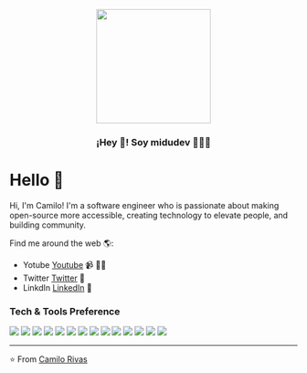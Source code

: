 
<p align="center" width="300">
   <img align="center" width="200" src="https://twitter.com/camilorimo/photo" />
   <h3 align="center">¡Hey 👋! Soy midudev 👨🏻‍💻</h3>
</p>




# Hello 👋

Hi, I'm Camilo! I'm a software engineer who is passionate about making open-source more accessible, creating technology to elevate people, and building community. 


Find me around the web 🌎:
- Yotube <a href="https://www.youtube.com/channel/UCf-1JGloHimadLZvx4hUbpA">Youtube</a>  📹 ✍🏾
- Twitter <a href="https://twitter.com/camilorimo">Twitter</a> 🏓
- LinkdIn <a href="https://www.linkedin.com/in/juan-camilo-rivas-molina-a079291b1/">LinkedIn</a> 💼



### Tech & Tools Preference

<img src = "https://img.shields.io/badge/-HTML5-E34F26?style=flat&logo=html5&logoColor=white"> <img src = "https://img.shields.io/badge/-CSS3-1572B6?style=flat&logo=css3&logoColor=white">
<img src="https://img.shields.io/badge/-Bootstrap-563D7C?style=flat&logo=bootstrap&logoColor=white">
<img src="https://img.shields.io/badge/-JavaScript-eed718?style=flat&logo=javascript&logoColor=ffffff">
<img src="https://img.shields.io/badge/-React-000000?style=flat&logo=react&logoColor=00c8ff">
<img src="https://img.shields.io/badge/-MongoDB-4DB33D?style=flat&logo=mongodb&logoColor=FFFFFF">
<img src="https://img.shields.io/badge/-MySQL-F29111?style=flat&logo=mysql&logoColor=FFFFFF">
<img src="https://img.shields.io/badge/-Express.js-787878?style=flat">
<img src="https://img.shields.io/badge/-Node.js-3C873A?style=flat&logo=Node.js&logoColor=white">
<img src="https://img.shields.io/badge/-Firebase-FFA611?style=flat&logo=firebase&logoColor=FFFFFF">
<img src="http://img.shields.io/badge/-Google%20Cloud%20Platform-4285F4?style=flat&logo=google%20cloud&logoColor=white">
<img src="http://img.shields.io/badge/-Git-F1502F?style=flat&logo=git&logoColor=FFFFFF">
<img src="http://img.shields.io/badge/-Github-000000?style=flat&logo=github&logoColor=FFFFFF">
<img src="http://img.shields.io/badge/-VS%20Code-007ACC?style=flat&logo=visual%20studio%20code&logoColor=white">

---
⭐️ From [Camilo Rivas](https://github.com/juancamilorivas)
